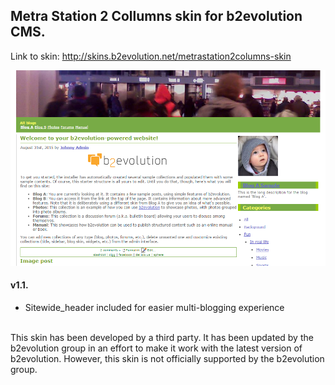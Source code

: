 ## Metra Station 2 Collumns skin for b2evolution CMS.

Link to skin: http://skins.b2evolution.net/metrastation2columns-skin

<img src="skinshot.png"/>

#### v1.1.

- Sitewide_header included for easier multi-blogging experience

<br/>
This skin has been developed by a third party. It has been updated by the b2evolution group in an effort to make it work with the latest version of b2evolution. However, this skin is not officially supported by the b2evolution group.
